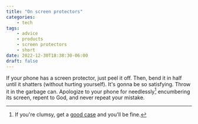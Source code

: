 ```yaml
---
title: "On screen protectors"
categories:
    - tech
tags:
    - advice
    - products
    - screen protectors
    - short
date: 2022-12-30T18:38:30-06:00
draft: false
---
```


If your phone has a screen protector, just peel it off. Then, bend it in half until it shatters (without hurting yourself). It's gonna be so satisfying. Throw it in the garbage can. Apologize to your phone for needlessly[^1] encumbering its screen, repent to God, and never repeat your mistake.

[^1]: If you're clumsy, get a [good case](https://caudabe.com) and you'll be fine.
